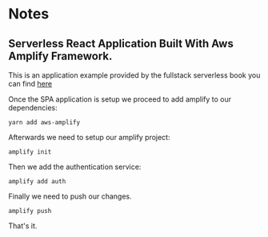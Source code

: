 # Notes

## Serverless React Application Built With Aws Amplify Framework.

This is an application example provided by the fullstack serverless book you can find [here](https://www.bookdepository.com/es/Full-Stack-Serverless/9781492059899)

Once the SPA application is setup we proceed to add amplify to our dependencies:

```shell
yarn add aws-amplify
```

Afterwards we need to setup our amplify project:

```shell
amplify init
```

Then we add the authentication service:

```shell
amplify add auth
```

Finally we need to push our changes.

```shell
amplify push
```

That's it.
